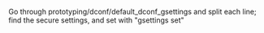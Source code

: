 Go through prototyping/dconf/default_dconf_gsettings and split each line; find the secure settings, and set with "gsettings set"
